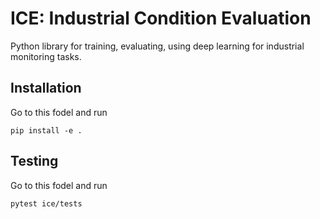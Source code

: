 # ICE: Industrial Condition Evaluation
Python library for training, evaluating, using deep learning for industrial monitoring tasks.

## Installation
Go to this fodel and run
```
pip install -e .
```

## Testing
Go to this fodel and run
```
pytest ice/tests
```
